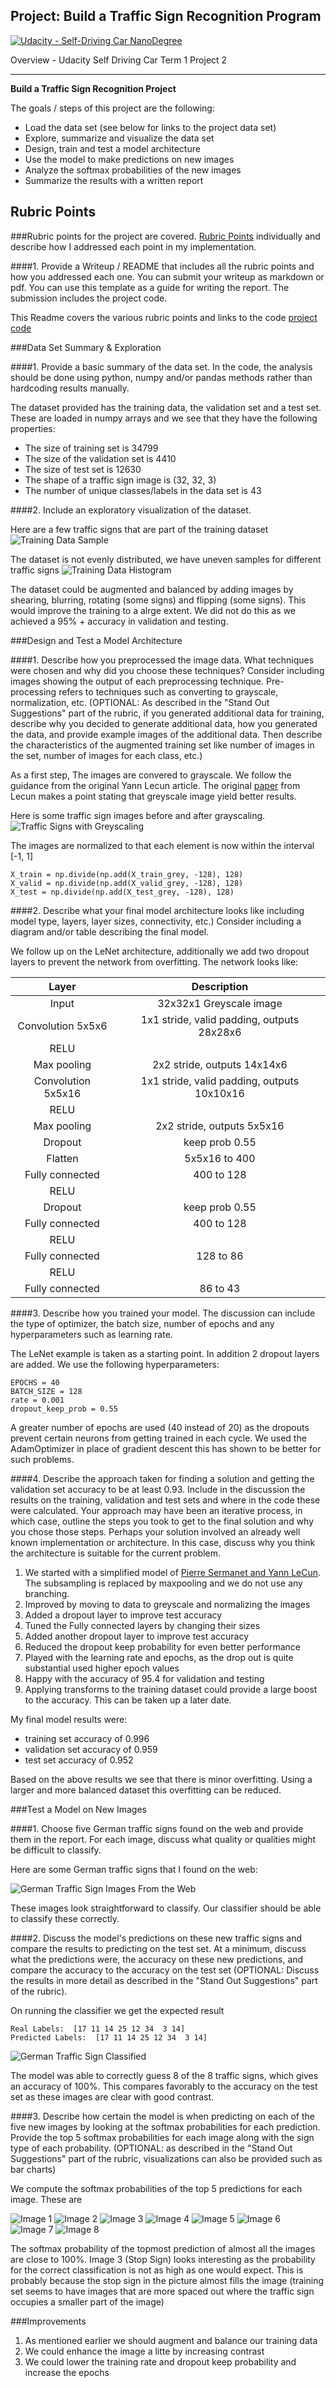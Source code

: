 ## Project: Build a Traffic Sign Recognition Program
[![Udacity - Self-Driving Car NanoDegree](https://s3.amazonaws.com/udacity-sdc/github/shield-carnd.svg)](http://www.udacity.com/drive)

Overview - Udacity Self Driving Car Term 1 Project 2

----------  

**Build a Traffic Sign Recognition Project**

The goals / steps of this project are the following:
* Load the data set (see below for links to the project data set)
* Explore, summarize and visualize the data set
* Design, train and test a model architecture
* Use the model to make predictions on new images
* Analyze the softmax probabilities of the new images
* Summarize the results with a written report


## Rubric Points
###Rubric points for the project are covered. [Rubric Points](https://review.udacity.com/#!/rubrics/481/view) individually and describe how I addressed each point in my implementation.  

####1. Provide a Writeup / README that includes all the rubric points and how you addressed each one. You can submit your writeup as markdown or pdf. You can use this template as a guide for writing the report. The submission includes the project code. 

This Readme covers the various rubric points and links to the code [project code](https://github.com/autosapien/CarND-Traffic-Sign-Classifier-Project)

###Data Set Summary & Exploration

####1. Provide a basic summary of the data set. In the code, the analysis should be done using python, numpy and/or pandas methods rather than hardcoding results manually.

The dataset provided has the training data, the validation set and a test set. These are loaded in numpy arrays and we see that they have the following properties: 


* The size of training set is 34799
* The size of the validation set is 4410
* The size of test set is 12630
* The shape of a traffic sign image is (32, 32, 3)
* The number of unique classes/labels in the data set is 43

####2. Include an exploratory visualization of the dataset.

Here are a few traffic signs that are part of the training dataset ![Training Data Sample](static/some_training_data.png)

The dataset is not evenly distributed, we have uneven samples for different traffic signs ![Training Data Histogram](static/distribution_training.png)

The dataset could be augmented and balanced by adding images by shearing, blurring, rotating (some signs) and flipping (some signs).
This would improve the training to a alrge extent. We did not do this as we achieved a 95% + accuracy in validation and testing.

###Design and Test a Model Architecture

####1. Describe how you preprocessed the image data. What techniques were chosen and why did you choose these techniques? Consider including images showing the output of each preprocessing technique. Pre-processing refers to techniques such as converting to grayscale, normalization, etc. (OPTIONAL: As described in the "Stand Out Suggestions" part of the rubric, if you generated additional data for training, describe why you decided to generate additional data, how you generated the data, and provide example images of the additional data. Then describe the characteristics of the augmented training set like number of images in the set, number of images for each class, etc.)

As a first step, The images are convered to grayscale. We follow the guidance from the original Yann Lecun article. The original [paper](http://yann.lecun.com/exdb/publis/pdf/sermanet-ijcnn-11.pdf) from Lecun makes a point stating that greyscale image yield better results.

Here is some traffic sign images before and after grayscaling. ![Traffic Signs with Greyscaling](static/with_greyscale.png)

The images are normalized to that each element is now within the interval \[-1, 1\]
```
X_train = np.divide(np.add(X_train_grey, -128), 128)
X_valid = np.divide(np.add(X_valid_grey, -128), 128)
X_test = np.divide(np.add(X_test_grey, -128), 128)

```

####2. Describe what your final model architecture looks like including model type, layers, layer sizes, connectivity, etc.) Consider including a diagram and/or table describing the final model.

We follow up on the LeNet architecture, additionally we add two dropout layers to prevent the network from overfitting. The network looks like:

| Layer         		|     Description	        					| 
|:---------------------:|:---------------------------------------------:| 
| Input         		| 32x32x1 Greyscale image   					| 
| Convolution 5x5x6    	| 1x1 stride, valid padding, outputs 28x28x6 	|
| RELU					|												|
| Max pooling	      	| 2x2 stride, outputs 14x14x6 			    	|
| Convolution  5x5x16   | 1x1 stride, valid padding, outputs 10x10x16   |
| RELU					|												|
| Max pooling	        | 2x2 stride, outputs 5x5x16 		            |
| Dropout				| keep prob 0.55								|
| Flatten	         	| 5x5x16 to 400                                 |
| Fully connected		| 400 to 128      								|
| RELU					|												|
| Dropout				| keep prob 0.55								|
| Fully connected		| 400 to 128      								|
| RELU					|												|
| Fully connected		| 128 to 86      								|
| RELU					|												|
| Fully connected		| 86 to 43      								|

####3. Describe how you trained your model. The discussion can include the type of optimizer, the batch size, number of epochs and any hyperparameters such as learning rate.

The LeNet example is taken as a starting point. In addition 2 dropout layers are added. We use the following hyperparameters:
```
EPOCHS = 40 
BATCH_SIZE = 128
rate = 0.001
dropout_keep_prob = 0.55
```

A greater number of epochs are used (40 instead of 20) as the dropouts prevent certain neurons from getting trained in each cycle. We used the AdamOptimizer in place of gradient descent this has shown to be better for such problems.

####4. Describe the approach taken for finding a solution and getting the validation set accuracy to be at least 0.93. Include in the discussion the results on the training, validation and test sets and where in the code these were calculated. Your approach may have been an iterative process, in which case, outline the steps you took to get to the final solution and why you chose those steps. Perhaps your solution involved an already well known implementation or architecture. In this case, discuss why you think the architecture is suitable for the current problem.

1. We started with a simplified model of [Pierre Sermanet and Yann LeCun](http://yann.lecun.com/exdb/publis/pdf/sermanet-ijcnn-11.pdf). The subsampling is replaced by maxpooling and we do not use any branching. 
2. Improved by moving to data to greyscale and normalizing the images
3. Added a dropout layer to improve test accuracy
4. Tuned the Fully connected layers by changing their sizes
5. Added another dropout layer to improve test accuracy
6. Reduced the dropout keep probability for even better performance
7. Played with the learning rate and epochs, as the drop out is quite substantial used higher epoch values
8. Happy with the accuracy of 95.4 for validation and testing
9. Applying transforms to the training dataset could provide a large boost to the accuracy. This can be taken up a later date. 

My final model results were:
* training set accuracy of 0.996
* validation set accuracy of 0.959 
* test set accuracy of 0.952

Based on the above results we see that there is minor overfitting. Using a larger and more balanced dataset this overfitting can be reduced. 

###Test a Model on New Images

####1. Choose five German traffic signs found on the web and provide them in the report. For each image, discuss what quality or qualities might be difficult to classify.

Here are some German traffic signs that I found on the web:

![German Traffic Sign Images From the Web](static/web_images.png)

These images look straightforward to classify. Our classifier should be able to classify these correctly. 

####2. Discuss the model's predictions on these new traffic signs and compare the results to predicting on the test set. At a minimum, discuss what the predictions were, the accuracy on these new predictions, and compare the accuracy to the accuracy on the test set (OPTIONAL: Discuss the results in more detail as described in the "Stand Out Suggestions" part of the rubric).

On running the classifier we get the expected result
```
Real Labels:  [17 11 14 25 12 34  3 14]
Predicted Labels:  [17 11 14 25 12 34  3 14]
```

![German Traffic Sign Classified](static/classified.png)

The model was able to correctly guess 8 of the 8 traffic signs, which gives an accuracy of 100%. This compares favorably to the accuracy on the test set as these images are clear with good contrast.

####3. Describe how certain the model is when predicting on each of the five new images by looking at the softmax probabilities for each prediction. Provide the top 5 softmax probabilities for each image along with the sign type of each probability. (OPTIONAL: as described in the "Stand Out Suggestions" part of the rubric, visualizations can also be provided such as bar charts)

We compute the softmax probabilities of the top 5 predictions for each image. These are

![Image 1](static/1.png)
![Image 2](static/2.png)
![Image 3](static/3.png)
![Image 4](static/4.png)
![Image 5](static/5.png)
![Image 6](static/6.png)
![Image 7](static/7.png)
![Image 8](static/8.png)

The softmax probability of the topmost prediction of almost all the images are close to 100%. Image 3 (Stop Sign) looks interesting as the probability for the correct classification is not as high as one would expect. This is probably because the stop sign in the picture almost fills the image (training set seems to have images that are more spaced out where the traffic sign occupies a smaller part of the image)
  
###Improvements

1. As mentioned earlier we should augment and balance our training data
2. We could enhance the image a litte by increasing contrast
3. We could lower the training rate and dropout keep probability and increase the epochs




